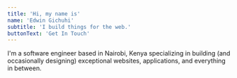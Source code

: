 ```yaml
---
title: 'Hi, my name is'
name: 'Edwin Gichuhi'
subtitle: 'I build things for the web.'
buttonText: 'Get In Touch'
---
```


I'm a software engineer based in Nairobi, Kenya specializing in building (and occasionally designing) exceptional websites, applications, and everything in between.
